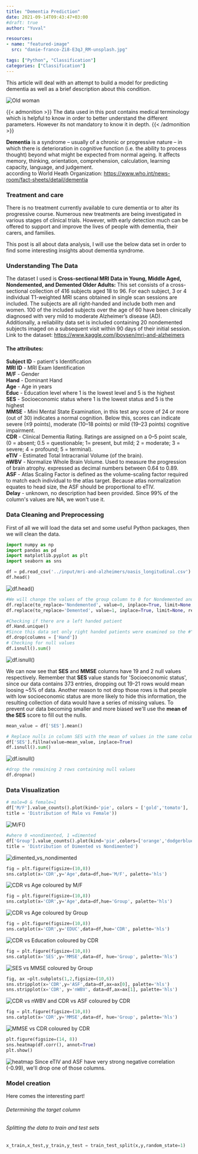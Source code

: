 ```yaml
---
title: "Dementia Prediction"
date: 2021-09-14T09:43:47+03:00
#draft: true
author: "Yuval"

resources:
- name: "featured-image"
  src: "danie-franco-Zi8-E3qJ_RM-unsplash.jpg"

tags: ["Python", "Classification"]
categories: ["Classification"]
---
```

This article will deal with an attempt to build a model for predicting dementia as well as a brief description about this condition.

<!--more-->

![Old woman](https://images.unsplash.com/photo-1456162018889-1d2b969f7084?ixid=MnwxMjA3fDB8MHxwaG90by1wYWdlfHx8fGVufDB8fHx8&ixlib=rb-1.2.1&auto=format&fit=crop&w=1352&q=80)



{{< admonition >}}
The data used in this post contains medical terminology which is helpful to know in order to better understand the different parameters. However its not mandatory to know it in depth.
{{< /admonition >}}

**Dementia** is a syndrome – usually of a chronic or progressive nature – in which there is deterioration in cognitive function (i.e. the ability
to process thought) beyond what might be expected from normal ageing. It affects memory, thinking, orientation, comprehension, calculation, learning capacity, language, and judgement.  
according to World Heath Organization: https://www.who.int/news-room/fact-sheets/detail/dementia

### Treatment and care
There is no treatment currently available to cure dementia or to alter its progressive course. Numerous new treatments are being investigated in various stages of clinical trials.
However, with early detection much can be offered to support and improve the lives of people with dementia, their carers, and families.

This post is all about data analysis, I will use the below data set in order to find some interesting insights about dementia syndrome.

### Understanding The Data
The dataset I used is **Cross-sectional MRI Data in Young, Middle Aged, Nondemented, and Demented Older Adults:** This set consists of a cross-sectional collection of 416 subjects aged 18 to 96. For each subject, 3 or 4 individual T1-weighted MRI scans obtained in single scan sessions are included. The subjects are all right-handed and include both men and women. 100 of the included subjects over the age of 60 have been clinically diagnosed with very mild to moderate Alzheimer’s disease (AD). Additionally, a reliability data set is included containing 20 nondemented subjects imaged on a subsequent visit within 90 days of their initial session.
Link to the dataset: https://www.kaggle.com/jboysen/mri-and-alzheimers

#### The attributes:
**Subject ID** - patient's Identification\
**MRI ID** -  MRI Exam Identification\
**M/F** - Gender\
**Hand** - Dominant Hand\
**Age** - Age in years\
**Educ** - Education level where 1 is the lowest level and 5 is the highest\
**SES** - Socioeconomic status where 1 is the lowest status and 5 is the highest\
**MMSE** - Mini Mental State Examination, in this test any score of 24 or more (out of 30) indicates a normal cognition. Below this, scores can indicate severe (≤9 points), moderate (10–18 points) or mild (19–23 points) cognitive impairment.\
**CDR** - Clinical Dementia Rating. Ratings are assigned on a 0–5 point scale, (0 = absent; 0.5 = questionable;  1= present, but mild;  2 = moderate;  3 = severe;  4 = profound;  5 = terminal).\
**eTIV** - Estimated Total Intracranial Volume (of the brain).\
**nWBV** - Normalize Whole Brain Volume. Used to measure the progression of brain atrophy. expressed as decimal numbers between 0.64 to 0.89.\
**ASF** - Atlas Scaling Factor is defined as the volume-scaling factor required to match each individual to the atlas target. Because atlas normalization equates to head size, the ASF should be proportional to eTIV.\
**Delay** - unknown, no description had been provided. Since 99% of the column's values are NA, we won't use it.

### Data Cleaning and Preprocessing
First of all we will load the data set and some useful Python packages, then we will clean the data.

```python
import numpy as np
import pandas as pd
import matplotlib.pyplot as plt
import seaborn as sns

df = pd.read_csv('../input/mri-and-alzheimers/oasis_longitudinal.csv')
df.head()
```
  ![df.head()](/posts/df_head.png)

  ```python
  #We will change the values of the group column to 0 for Nondemented and 1 for Demented
  df.replace(to_replace='Nondemented', value=0, inplace=True, limit=None, regex=False, method='pad')
  df.replace(to_replace='Demented', value=1, inplace=True, limit=None, regex=False, method='pad')

  #Checking if there are a left handed patient
  df.Hand.unique()
  #Since this data set only right handed patients were examined so the #"hand" column does not contribute any valuable data for the prediction.
  df.drop(columns = ['Hand'])
  # Checking for null values
  df.isnull().sum()
  ```

  ![df.isnull()](/posts/is_null1.png)

  We can now see that **SES** and **MMSE** columns have 19 and 2 null values respectively.
  Remember that **SES** value stands for 'Socioeconomic status', since our data contains 373 entries, dropping out 19-21 rows would mean loosing ~5% of data. Another reason to not drop those rows is that people with low socioeconomic status are more likely to hide this information, the resulting collection of data would have a series of missing values. To prevent our data becoming smaller and more biased we'll use the **mean of the SES** score to fill out the nulls.

  ```Python
  mean_value = df['SES'].mean()

# Replace nulls in column SES with the mean of values in the same column
  df['SES'].fillna(value=mean_value, inplace=True)
  df.isnull().sum()
  ```
  ![df.isnull()](/posts/is_null2.png)

  ```Python
  #drop the remaining 2 rows containing null values
  df.dropna()
  ```

### Data Visualization

```Python
# male=0 & female=1
df['M/F'].value_counts().plot(kind='pie', colors = ['gold','tomato'],
title = 'Distribution of Male vs Female'))
```
  ![M/F()](/posts/M_F.png)
```python
#where 0 =nondimented, 1 =dimented
df['Group'].value_counts().plot(kind='pie',colors=['orange','dodgerblue','blue'],
title = 'Distribution of Dimented vs Nondimented')
```
![dimented_vs_nondimented](/posts/dimented_vs_nondimented.png)

```python
fig = plt.figure(figsize=(10,8))
sns.catplot(x='CDR',y='Age',data=df,hue='M/F', palette='hls')
```
![CDR vs Age coloured by M/F](/posts/cdr_age_mf.png)

```python
fig = plt.figure(figsize=(10,8))
sns.catplot(x='CDR',y='Age',data=df,hue='Group', palette='hls')
```
![CDR vs Age coloured by Group](/posts/cdr_age_group.png)

```python
fig = plt.figure(figsize=(10,8))
sns.catplot(x='CDR',y='EDUC',data=df,hue='CDR', palette='hls')
```
![CDR vs Education coloured by CDR](/posts/cdr_educ_cdr.png)

```Python
fig = plt.figure(figsize=(10,8))
sns.catplot(x='SES',y='MMSE',data=df, hue='Group', palette='hls')
```
![SES vs MMSE coloured by Group](/posts/sse_mmse_group.png)

```Python
fig, ax =plt.subplots(1,2,figsize=(10,6))
sns.stripplot(x='CDR',y='ASF',data=df,ax=ax[0], palette='hls')
sns.stripplot(x='CDR', y='nWBV', data=df,ax=ax[1], palette='hls')
```
![CDR vs nWBV and CDR vs ASF coloured by CDR](/posts/asf_bwbv_cdr.png)

```Python
fig = plt.figure(figsize=(10,8))
sns.catplot(x='CDR',y='MMSE',data=df, hue='Group', palette='hls')
```
![MMSE vs CDR coloured by CDR](/posts/MMSE_CDR_colored_by_CDR.png)

```python
plt.figure(figsize=(14, 8))
sns.heatmap(df.corr(), annot=True)
plt.show()
```
![heatmap](/posts/heatmap.png)
Since eTIV and ASF have very strong negative correlation (-0.99), we'll drop one of those columns.

### Model creation
Here comes the interesting part!
###### Determining the target column

###### Splitting the data to train and test sets
```python
x_train,x_test,y_train,y_test = train_test_split(x,y,random_state=1)
```
